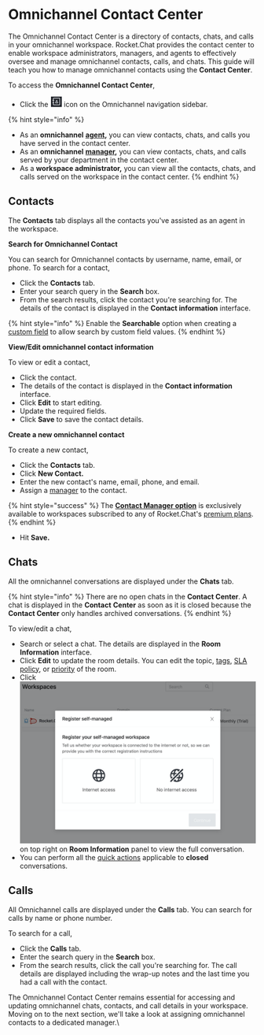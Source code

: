 # Omnichannel Contact Center

The Omnichannel Contact Center is a directory of contacts, chats, and calls in your omnichannel workspace. Rocket.Chat provides the contact center to enable workspace administrators, managers, and agents to effectively oversee and manage omnichannel contacts, calls, and chats. This guide will teach you how to manage omnichannel contacts using the **Contact Center**.

To access the **Omnichannel Contact Center**,&#x20;

* Click the <img src="../../../.gitbook/assets/contact-center.png" alt="" data-size="line"> icon on the Omnichannel navigation sidebar.

{% hint style="info" %}
* As an **omnichannel** [**agent**](../../omnichannel/agents.md)**,** you can view contacts, chats, and calls you have served in the contact center.
* As an **omnichannel** [**manager**](../../omnichannel/managers.md)**,** you can view contacts, chats, and calls served by your department in the contact center.
* As a **workspace administrator,** you can view all the contacts, chats, and calls served on the workspace in the contact center.
{% endhint %}

## Contacts

The **Contacts** tab displays all the contacts you've assisted as an agent in the workspace.

**Search for Omnichannel Contact**

You can search for Omnichannel contacts by username, name, email, or phone. To search for a contact,

* Click the **Contacts** tab.
* Enter your search query in the **Search** box.
* From the search results, click the contact you're searching for. The details of the contact is displayed in the **Contact information** interface.

{% hint style="info" %}
Enable the **Searchable** option when creating a [custom field](../../omnichannel/custom-fields.md) to allow search by custom field values.
{% endhint %}

**View/Edit omnichannel contact information**

To view or edit a contact,

* Click the contact.
* The details of the contact is displayed in the **Contact information** interface.
* Click **Edit** to start editing.
* Update the required fields.
* Click **Save** to save the contact details.

**Create a new omnichannel contact**

To create a new contact,

* Click the **Contacts** tab.
* Click **New Contact.**
* Enter the new contact's name, email, phone, and email.
* Assign a [manager](../../omnichannel/managers.md) to the contact.

{% hint style="success" %}
The [**Contact Manager option**](omnichannel-contact-manager-assignment.md) is exclusively available to workspaces subscribed to any of Rocket.Chat's [premium plans](../../../readme/our-plans.md).
{% endhint %}

* Hit **Save.**

## Chats

All the omnichannel conversations are displayed under the **Chats** tab.&#x20;

{% hint style="info" %}
There are no open chats in the **Contact Center**. A chat is displayed in the **Contact** **Center** as soon as it is closed because the **Contact Center** only handles archived conversations.
{% endhint %}

To view/edit a chat,

* Search or select a chat. The details are displayed in the **Room Information** interface.
* Click **Edit** to update the room details. You can edit the topic, [tags](../../omnichannel/tags.md), [SLA policy](../../omnichannel/sla-policies.md), or [priority](../../omnichannel/priorities.md) of the room.
* Click <img src="../../../.gitbook/assets/image (85).png" alt="" data-size="line"> on top right on **Room Information** panel to view the full conversation.
* You can perform all the [quick actions](../omnichannel-conversation.md#omnichannel-conversation-quick-actions) applicable to **closed** conversations.

## Calls

All Omnichannel calls are displayed under the **Calls** tab. You can search for calls by name or phone number.

To search for a call,

* Click the **Calls** tab.
* Enter the search query in the **Search** box.&#x20;
* From the search results, click the call you're searching for. The call details are displayed including the wrap-up notes and the last time you had a call with the contact.

The Omnichannel Contact Center remains essential for accessing and updating omnichannel chats, contacts, and call details in your workspace. Moving on to the next section, we'll take a look at assigning omnichannel contacts to a dedicated manager.\

